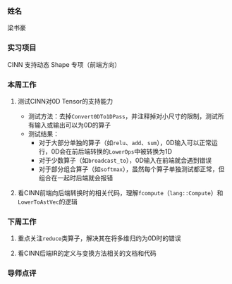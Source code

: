 ### 姓名

梁书豪

### 实习项目

CINN 支持动态 Shape 专项（前端方向）

### 本周工作

1. 测试CINN对0D Tensor的支持能力

    * 测试方法：去掉`Convert0DTo1DPass`，并注释掉对小尺寸的限制，测试所有输入或输出可以为0D的算子
    * 测试结果：
        * 对于大部分单独的算子（如`relu`、`add`、`sum`），0D输入可以正常运行，0D会在前后端转换的`LowerOps`中被转换为1D
        * 对于少数算子（如`broadcast_to`），0D输入在前端就会遇到错误
        * 对于部分组合算子（如`softmax`），虽然每个算子单独测试都正常，但组合在一起时后端就会报错

2. 看CINN前端向后端转换时的相关代码，理解`fcompute`（`lang::Compute`）和`LowerToAstVec`的逻辑

### 下周工作

1. 重点关注`reduce`类算子，解决其在将多维归约为0D时的错误

2. 看CINN后端IR的定义与变换方法相关的文档和代码

### 导师点评
